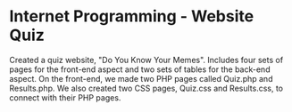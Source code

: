 # Internet Programming - Website Quiz
Created a quiz website, "Do You Know Your Memes". Includes four sets of pages for the front-end aspect and two sets of tables for the back-end aspect. On the front-end, we made two PHP pages called Quiz.php and Results.php. We also created two CSS pages, Quiz.css and Results.css, to connect with their PHP pages.
